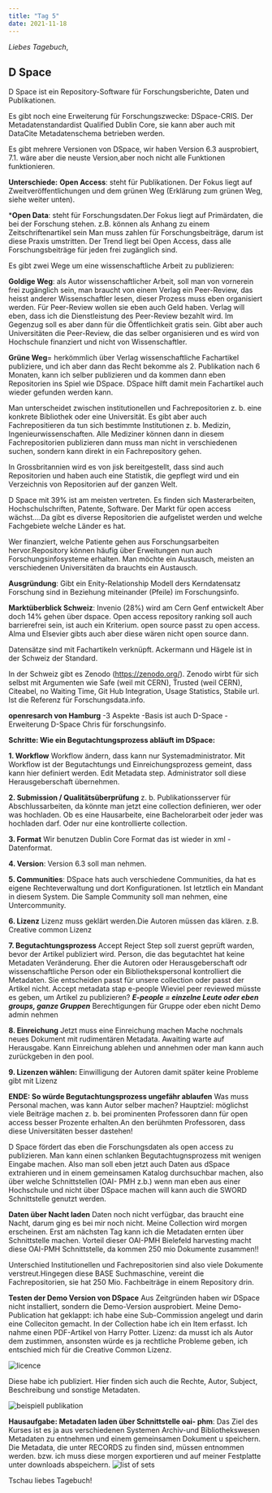 ```yaml
---
title: "Tag 5"
date: 2021-11-18
---
```

_Liebes Tagebuch_,


**D Space**
---
D Space ist ein Repository-Software für Forschungsberichte, Daten und Publikationen.

Es gibt noch eine Erweiterung für Forschungszwecke: DSpace-CRIS.
Der Metadatenstandardist Qualified Dublin Core, sie kann aber auch mit DataCite Metadatenschema betrieben werden.
 
Es gibt mehrere Versionen von DSpace, wir haben Version 6.3 ausprobiert, 7.1. wäre aber die neuste Version,aber noch nicht alle Funktionen funktionieren.
 
**Unterschiede:**
**Open Access**: steht für Publikationen. Der Fokus liegt auf Zweitveröffentlichungen und dem grünen Weg (Erklärung zum grünen Weg, siehe weiter unten).

***Open Data**: steht für Forschungsdaten.Der Fokus liegt auf Primärdaten, die bei der Forschung stehen. z.B. können als Anhang zu einem Zeitschriftenartikel sein
Man muss zahlen für Forschungsbeiträge, darum ist diese Praxis umstritten. Der Trend liegt bei Open Access, dass alle Forschungsbeiträge für jeden frei zugänglich sind.
 
Es gibt zwei Wege um eine wissenschaftliche Arbeit zu publizieren:

**Goldige Weg**: als Autor wissenschaftlicher Arbeit, soll man von vornerein frei zugänglich sein, man braucht von einem Verlag ein Peer-Review, das heisst anderer Wissenschaftler lesen, dieser Prozess muss eben organisiert werden. Für Peer-Review wollen sie eben auch Geld haben. 
Verlag will eben, dass ich die Dienstleistung des Peer-Review bezahlt wird. Im Gegenzug soll es aber dann für die Öffentlichkeit gratis sein. Gibt aber auch Universitäten die Peer-Review, die das selber organisieren und es wird von Hochschule finanziert und nicht von Wissenschaftler.

**Grüne Weg**= herkömmlich über Verlag wissenschaftliche Fachartikel publiziere, und ich aber dann das Recht bekomme als 2. Publikation nach 6 Monaten, kann ich selber publizieren und da kommen dann eben Repositorien ins Spiel wie DSpace. DSpace hilft damit mein Fachartikel auch wieder gefunden werden kann.

Man unterscheidet zwischen institutionellen und Fachrepositorien z. b. eine konkrete Bibliothek oder eine Universität. Es gibt aber auch Fachrepositieren da tun sich bestimmte Institutionen z. b. Medizin, Ingenieurwissenschaften. Alle Mediziner können dann in diesem Fachrepositorien publizieren dann muss man nicht in verschiedenen suchen, sondern kann direkt in ein Fachrepository gehen.
 
In Grossbritannien wird es von jisk bereitgestellt, dass sind auch Repositorien und haben auch eine Statistik, die gepflegt wird und ein Verzeichnis von Repositorien auf der ganzen Welt.

D Space mit 39% ist am meisten vertreten. Es finden sich Masterarbeiten, Hochschulschriften, Patente, Software.
Der Markt für open access wächst....Da gibt es diverse Repositorien die aufgelistet werden und welche Fachgebiete welche Länder es hat.
 
 
Wer finanziert, welche Patiente gehen aus Forschungsarbeiten hervor.Repository können häufig über Erweitungen nun auch Forschungsinfosysteme erhalten.
Man möchte ein Austausch, meisten an verschiedenen Universitäten da brauchts ein Austausch.
 
**Ausgründung**: Gibt ein Enity-Relationship Modell ders Kerndatensatz Forschung sind in Beziehung miteinander (Pfeile) im Forschungsinfo.



**Marktüberblick Schweiz**:
Invenio (28%) wird am Cern Genf entwickelt
Aber doch 14% gehen über dspace.
Open access repository ranking soll auch barrierefrei sein, ist auch ein Kriterium.
open source passt zu open access.
Alma und Elsevier gibts auch aber diese wären nicht open source dann.

Datensätze sind mit Fachartikeln verknüpft.
Ackermann und Hägele ist in der Schweiz der Standard.

In der Schweiz gibt es Zenodo (https://zenodo.org/).
Zenodo wirbt für sich selbst mit Argumenten wie Safe (weil mit CERN), Trusted (weil CERN), Citeabel, no Waiting Time, Git Hub Integration, Usage Statistics, Stabile url. Ist die Referenz für Forschungsdata.info.



**openresarch von Hamburg**
-3 Aspekte 
-Basis ist auch D-Space
-Erweiterung D-Space Chris für forschungsinfo.


**Schritte: Wie ein Begutachtungsprozess abläuft im DSpace:**

**1. Workflow**
Workflow ändern, dass kann nur Systemadministrator. Mit Workflow ist der Begutachtungs und Einreichungsprozess gemeint, dass kann hier definiert werden.
Edit Metadata step. Administrator soll diese Herausgeberschaft übernehmen.

**2. Submission / Qualitätsüberprüfung**
z. b. Publikationsserver für Abschlussarbeiten, da könnte man jetzt eine collection definieren, wer oder was hochladen. Ob es eine Hausarbeite, eine Bachelorarbeit oder jeder was hochladen darf. Oder nur eine kontrollierte collection. 
 
**3. Format** 
Wir benutzen Dublin Core Format das ist wieder in xml -Datenformat.

**4. Version**: Version 6.3 soll man nehmen.   

**5. Communities**: DSpace hats auch verschiedene Communities, da hat es eigene Rechteverwaltung und dort Konfigurationen. Ist letztlich ein Mandant in diesem System. Die Sample Community soll man nehmen, eine Untercommunity.


**6. Lizenz**
Lizenz muss geklärt werden.Die Autoren müssen das klären. z.B. Creative common Lizenz


**7. Begutachtungsprozess**
Accept Reject Step soll zuerst geprüft warden, bevor der Artikel publiziert wird.
Person, die das begutachtet hat keine Metadaten Veränderung.
Eher die Autoren oder Herausgeberschaft odr wissenschaftliche Person oder ein Bibliothekspersonal kontrolliert die Metadaten. Sie entscheiden passt für unsere collection oder passt der Artikel nicht.
Accept metadata stap
e-people
Wieviel peer reviewed müsste es geben, um Artikel zu publizieren?
 **_E-people = einzelne Leute oder eben groups, ganze Gruppen_**
Berechtigungen für Gruppe oder eben nicht
Demo admin nehmen
 
**8. Einreichung**
Jetzt muss eine Einreichung machen
Mache nochmals neues Dokument mit rudimentären Metadata.
Awaiting warte auf Herausgabe.
Kann Einreichung ablehen und annehmen oder man kann auch zurückgeben in den pool.

**9. Lizenzen wählen:** Einwilligung der Autoren  damit später keine Probleme gibt mit Lizenz


**ENDE: So würde Begutachtungsprozess ungefähr ablaufen**
Was muss Personal machen, was kann Autor selber machen?
Hauptziel: möglichst viele Beiträge machen z. b. bei prominenten Professoren dann für open access besser Prozente erhalten.An den berühmten Professoren, dass diese Universitäten besser dastehen!

 
D Space fördert das eben die Forschungsdaten als open access zu publizieren.
Man kann einen schlanken Begutachtugnsprozess mit wenigen Eingabe machen.
Also man soll eben jetzt auch Daten aus dSpace extrahieren und in einem gemeinsamen Katalog durchsuchbar machen, also über welche Schnittstellen (OAI- PMH z.b.) wenn man eben aus einer Hochschule und nicht über DSpace machen will kann auch die SWORD Schnittstelle genutzt werden.
 
**Daten über Nacht laden**
Daten noch nicht verfügbar, das braucht eine Nacht, darum ging es bei mir noch nicht.
Meine Collection wird morgen erscheinen. Erst am nächsten Tag kann ich die Metadaten ernten über Schnittstelle machen.
Vorteil dieser OAI-PMH Bielefeld harvesting macht diese OAI-PMH Schnittstelle, da kommen 250 mio Dokumente zusammen!!

Unterschied Institutionellen und Fachrepositorien sind also viele Dokumente verstreut.Hingegen diese BASE Suchmaschine, vereint die Fachrepositorien, sie hat 250 Mio. Fachbeiträge in einem Repository drin.
 
**Testen der Demo Version von DSpace**
Aus Zeitgründen haben wir DSpace nicht installiert, sondern die Demo-Version ausprobiert.
Meine Demo-Publication hat geklappt: ich habe eine Sub-Commission angelegt und darin eine Colleciton gemacht.
In der Collection habe ich ein Item erfasst. Ich nahme einen PDF-Artikel von Harry Potter.
Lizenz: da musst ich als Autor dem zustimmen, ansonsten würde es ja rechtliche Probleme geben, ich entschied mich für die 
Creative Common Lizenz.

![licence](https://user-images.githubusercontent.com/90834735/151446693-367e563d-5df6-4d38-85fe-be4fd140498f.png)

Diese habe ich publiziert. Hier finden sich auch die Rechte, Autor, Subject, Beschreibung und sonstige Metadaten.

![beispiell publikation](https://user-images.githubusercontent.com/90834735/151446808-3a23f5ed-52fe-434c-88d5-acf135f42922.png)




**Hausaufgabe: Metadaten laden über Schnittstelle oai- phm**:
Das Ziel des Kurses ist es ja aus verschiedenen Systemen Archiv-und Bibliothekswesen Metadaten zu entnehmen und einem gemeinsamen Dokument u speichern.
Die Metadata, die unter RECORDS zu finden sind, müssen entnommen werden. bzw. ich muss diese morgen exportieren und auf meiner Festplatte unter downloads abspeichern. 
![list of sets](https://user-images.githubusercontent.com/90834735/151446836-c346bb25-71a4-4e9a-8c00-28992b8969ad.png)




Tschau liebes Tagebuch!

